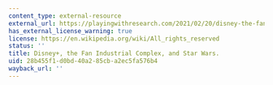 ```yaml
---
content_type: external-resource
external_url: https://playingwithresearch.com/2021/02/20/disney-the-fan-industrial-complex-and-star-wars/
has_external_license_warning: true
license: https://en.wikipedia.org/wiki/All_rights_reserved
status: ''
title: Disney+, the Fan Industrial Complex, and Star Wars.
uid: 28b455f1-d0bd-40a2-85cb-a2ec5fa576b4
wayback_url: ''
---
```

